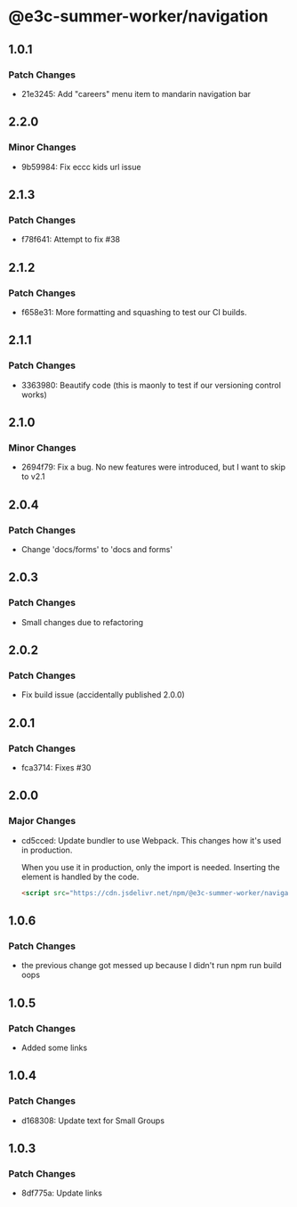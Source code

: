 # @e3c-summer-worker/navigation

## 1.0.1

### Patch Changes

- 21e3245: Add "careers" menu item to mandarin navigation bar

## 2.2.0

### Minor Changes

- 9b59984: Fix eccc kids url issue

## 2.1.3

### Patch Changes

- f78f641: Attempt to fix #38

## 2.1.2

### Patch Changes

- f658e31: More formatting and squashing to test our CI builds.

## 2.1.1

### Patch Changes

- 3363980: Beautify code (this is maonly to test if our versioning control works)

## 2.1.0

### Minor Changes

- 2694f79: Fix a bug. No new features were introduced, but I want to skip to v2.1

## 2.0.4

### Patch Changes

- Change 'docs/forms' to 'docs and forms'

## 2.0.3

### Patch Changes

- Small changes due to refactoring

## 2.0.2

### Patch Changes

- Fix build issue (accidentally published 2.0.0)

## 2.0.1

### Patch Changes

- fca3714: Fixes #30

## 2.0.0

### Major Changes

- cd5cced: Update bundler to use Webpack. This changes how it's used in production.

  When you use it in production, only the import is needed. Inserting the element is handled by the code.

  ```html
  <script src="https://cdn.jsdelivr.net/npm/@e3c-summer-worker/navigation@2/build/navigation.js"></script>
  ```

## 1.0.6

### Patch Changes

- the previous change got messed up because I didn't run npm run build oops

## 1.0.5

### Patch Changes

- Added some links

## 1.0.4

### Patch Changes

- d168308: Update text for Small Groups

## 1.0.3

### Patch Changes

- 8df775a: Update links
